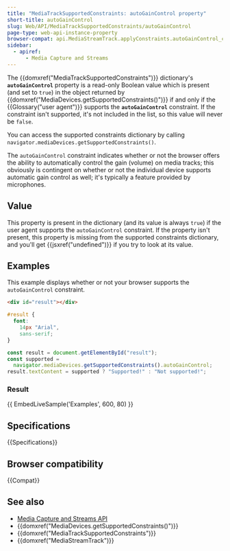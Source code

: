 ```yaml
---
title: "MediaTrackSupportedConstraints: autoGainControl property"
short-title: autoGainControl
slug: Web/API/MediaTrackSupportedConstraints/autoGainControl
page-type: web-api-instance-property
browser-compat: api.MediaStreamTrack.applyConstraints.autoGainControl_constraint
sidebar:
  - apiref:
      - Media Capture and Streams
---
```


The {{domxref("MediaTrackSupportedConstraints")}} dictionary's **`autoGainControl`** property is a read-only Boolean value which is present (and set to `true`) in the object returned by {{domxref("MediaDevices.getSupportedConstraints()")}} if and only if the {{Glossary("user agent")}} supports the **`autoGainControl`** constraint.
If the constraint isn't supported, it's not included in the list, so this value will never be `false`.

You can access the supported constraints dictionary by calling `navigator.mediaDevices.getSupportedConstraints()`.

The `autoGainControl` constraint indicates whether or not the browser offers the ability to automatically control the gain (volume) on media tracks; this obviously is contingent on whether or not the individual device supports automatic gain control as well; it's typically a feature provided by microphones.

## Value

This property is present in the dictionary (and its value is always `true`) if the user agent supports the `autoGainControl` constraint.
If the property isn't present, this property is missing from the supported constraints dictionary, and you'll get {{jsxref("undefined")}} if you try to look at its value.

## Examples

This example displays whether or not your browser supports the `autoGainControl` constraint.

```html hidden
<div id="result"></div>
```

```css hidden
#result {
  font:
    14px "Arial",
    sans-serif;
}
```

```js
const result = document.getElementById("result");
const supported =
  navigator.mediaDevices.getSupportedConstraints().autoGainControl;
result.textContent = supported ? "Supported!" : "Not supported!";
```

### Result

{{ EmbedLiveSample('Examples', 600, 80) }}

## Specifications

{{Specifications}}

## Browser compatibility

{{Compat}}

## See also

- [Media Capture and Streams API](/en-US/docs/Web/API/Media_Capture_and_Streams_API)
- {{domxref("MediaDevices.getSupportedConstraints()")}}
- {{domxref("MediaTrackSupportedConstraints")}}
- {{domxref("MediaStreamTrack")}}
